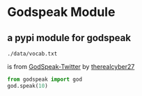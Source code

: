 # Godspeak Module
a pypi module for godspeak 
---

```
./data/vocab.txt
```
is from <a href="https://github.com/The-Holy-Church-of-Terry-Davis/GodSpeak-Twitter">GodSpeak-Twitter</a> by <a href="https://github.com/therealcyber71">therealcyber27</a>

```python
from godspeak import god
god.speak(10)
```